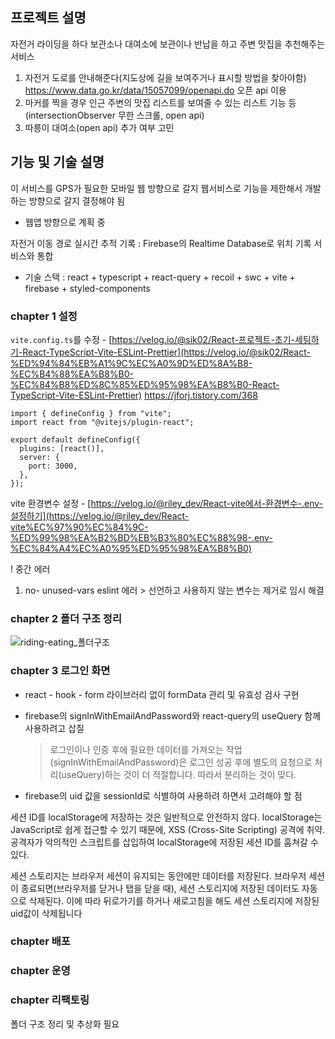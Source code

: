 ## 프로젝트 설명

자전거 라이딩을 하다 보관소나 대여소에 보관이나 반납을 하고 주변 맛집을 추천해주는 서비스

1. 자전거 도로를 안내해준다(지도상에 길을 보여주거나 표시할 방법을 찾아야함) https://www.data.go.kr/data/15057099/openapi.do 오픈 api 이용
2. 마커를 찍을 경우 인근 주변의 맛집 리스트를 보여줄 수 있는 리스트 기능 등(intersectionObserver 무한 스크롤, open api)
3. 따릉이 대여소(open api) 추가 여부 고민

## 기능 및 기술 설명

이 서비스를 GPS가 필요한 모바일 웹 방향으로 갈지 웹서비스로 기능을 제한해서 개발하는 방향으로 갈지 결정해야 됨

- 웹앱 방향으로 계획 중

자전거 이동 경로 실시간 추적 기록 : Firebase의 Realtime Database로 위치 기록 서비스와 통합

- 기술 스택 : react + typescript + react-query + recoil + swc + vite + firebase + styled-components

### chapter 1 설정

`vite.config.ts`를 수정 - [https://velog.io/@sik02/React-프로젝트-초기-세팅하기-React-TypeScript-Vite-ESLint-Prettier](https://velog.io/@sik02/React-%ED%94%84%EB%A1%9C%EC%A0%9D%ED%8A%B8-%EC%B4%88%EA%B8%B0-%EC%84%B8%ED%8C%85%ED%95%98%EA%B8%B0-React-TypeScript-Vite-ESLint-Prettier) https://jforj.tistory.com/368

```tsx
import { defineConfig } from "vite";
import react from "@vitejs/plugin-react";

export default defineConfig({
  plugins: [react()],
  server: {
    port: 3000,
  },
});
```

vite 환경변수 설정 - [https://velog.io/@riley_dev/React-vite에서-환경변수-.env-설정하기](https://velog.io/@riley_dev/React-vite%EC%97%90%EC%84%9C-%ED%99%98%EA%B2%BD%EB%B3%80%EC%88%98-.env-%EC%84%A4%EC%A0%95%ED%95%98%EA%B8%B0)

! 중간 에러

1. no- unused-vars eslint 에러 > 선언하고 사용하지 않는 변수는 제거로 임시 해결

### chapter 2 폴더 구조 정리

![riding-eating_폴더구조](https://github.com/gongyoon93/riding-eating/assets/94844343/ffdfd3aa-2964-452a-8f20-b666c5021776)

### chapter 3 로그인 화면

- react - hook - form 라이브러리 없이 formData 관리 및 유효성 검사 구현
- firebase의 signInWithEmailAndPassword와 react-query의 useQuery 함께 사용하려고 삽질

  > 로그인이나 인증 후에 필요한 데이터를 가져오는 작업(signInWithEmailAndPassword)은 로그인 성공 후에 별도의 요청으로 처리(useQuery)하는 것이 더 적절합니다. 따라서 분리하는 것이 맞다.

- firebase의 uid 값을 sessionId로 식별하여 사용하려 하면서 고려해야 할 점

세션 ID를 localStorage에 저장하는 것은 일반적으로 안전하지 않다. localStorage는 JavaScript로 쉽게 접근할 수 있기 때문에, XSS (Cross-Site Scripting) 공격에 취약. 공격자가 악의적인 스크립트를 삽입하여 localStorage에 저장된 세션 ID를 훔쳐갈 수 있다.

세션 스토리지는 브라우저 세션이 유지되는 동안에만 데이터를 저장된다. 브라우저 세션이 종료되면(브라우저를 닫거나 탭을 닫을 때), 세션 스토리지에 저장된 데이터도 자동으로 삭제된다. 이에 따라 뒤로가기를 하거나 새로고침을 해도 세션 스토리지에 저장된 uid값이 삭제됩니다

### chapter 배포

### chapter 운영

### chapter 리팩토링

폴더 구조 정리 및 추상화 필요
